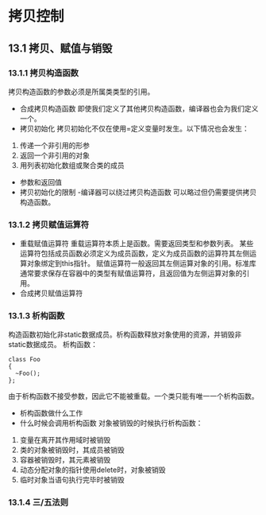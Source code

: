 # 拷贝控制
## 13.1 拷贝、赋值与销毁
### 13.1.1 拷贝构造函数
拷贝构造函数的参数必须是所属类类型的引用。
- 合成拷贝构造函数
即使我们定义了其他拷贝构造函数，编译器也会为我们定义一个。
- 拷贝初始化
拷贝初始化不仅在使用=定义变量时发生。以下情况也会发生：
1. 传递一个非引用的形参
2. 返回一个非引用的对象
3. 用列表初始化数组或聚合类的成员
- 参数和返回值
- 拷贝初始化的限制
-编译器可以绕过拷贝构造函数
可以略过但仍需要提供拷贝构造函数。
### 13.1.2 拷贝赋值运算符
- 重载赋值运算符
重载运算符本质上是函数。需要返回类型和参数列表。
某些运算符包括成员函数必须定义为成员函数，定义为成员函数的运算符其左侧运算对象绑定到this指针。
赋值运算符一般返回其左侧运算对象的引用。标准库通常要求保存在容器中的类型有赋值运算符，且返回值为左侧运算对象的引用。
- 合成拷贝赋值运算符
### 13.1.3 析构函数
构造函数初始化非static数据成员。析构函数释放对象使用的资源，并销毁非static数据成员。
析构函数：
```
class Foo
{
  ~Foo();
};
```
由于析构函数不接受参数，因此它不能被重载。一个类只能有唯一一个析构函数。
- 析构函数做什么工作
- 什么时候会调用析构函数
对象被销毁的时候执行析构函数：
1. 变量在离开其作用域时被销毁
2. 类的对象被销毁时，其成员被销毁
3. 容器被销毁时，其元素被销毁
4. 动态分配对象的指针使用delete时，对象被销毁
5. 临时对象当语句执行完毕时被销毁
### 13.1.4 三/五法则
